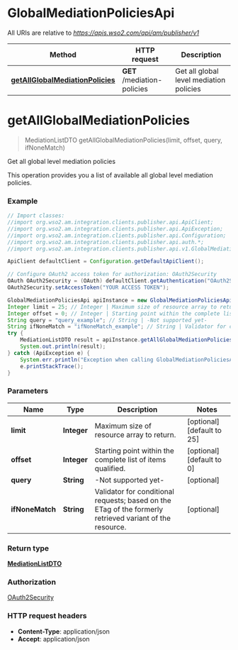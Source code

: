 # GlobalMediationPoliciesApi

All URIs are relative to *https://apis.wso2.com/api/am/publisher/v1*

Method | HTTP request | Description
------------- | ------------- | -------------
[**getAllGlobalMediationPolicies**](GlobalMediationPoliciesApi.md#getAllGlobalMediationPolicies) | **GET** /mediation-policies | Get all global level mediation policies 


<a name="getAllGlobalMediationPolicies"></a>
# **getAllGlobalMediationPolicies**
> MediationListDTO getAllGlobalMediationPolicies(limit, offset, query, ifNoneMatch)

Get all global level mediation policies 

This operation provides you a list of available all global level mediation policies. 

### Example
```java
// Import classes:
//import org.wso2.am.integration.clients.publisher.api.ApiClient;
//import org.wso2.am.integration.clients.publisher.api.ApiException;
//import org.wso2.am.integration.clients.publisher.api.Configuration;
//import org.wso2.am.integration.clients.publisher.api.auth.*;
//import org.wso2.am.integration.clients.publisher.api.v1.GlobalMediationPoliciesApi;

ApiClient defaultClient = Configuration.getDefaultApiClient();

// Configure OAuth2 access token for authorization: OAuth2Security
OAuth OAuth2Security = (OAuth) defaultClient.getAuthentication("OAuth2Security");
OAuth2Security.setAccessToken("YOUR ACCESS TOKEN");

GlobalMediationPoliciesApi apiInstance = new GlobalMediationPoliciesApi();
Integer limit = 25; // Integer | Maximum size of resource array to return. 
Integer offset = 0; // Integer | Starting point within the complete list of items qualified. 
String query = "query_example"; // String | -Not supported yet-
String ifNoneMatch = "ifNoneMatch_example"; // String | Validator for conditional requests; based on the ETag of the formerly retrieved variant of the resource. 
try {
    MediationListDTO result = apiInstance.getAllGlobalMediationPolicies(limit, offset, query, ifNoneMatch);
    System.out.println(result);
} catch (ApiException e) {
    System.err.println("Exception when calling GlobalMediationPoliciesApi#getAllGlobalMediationPolicies");
    e.printStackTrace();
}
```

### Parameters

Name | Type | Description  | Notes
------------- | ------------- | ------------- | -------------
 **limit** | **Integer**| Maximum size of resource array to return.  | [optional] [default to 25]
 **offset** | **Integer**| Starting point within the complete list of items qualified.  | [optional] [default to 0]
 **query** | **String**| -Not supported yet- | [optional]
 **ifNoneMatch** | **String**| Validator for conditional requests; based on the ETag of the formerly retrieved variant of the resource.  | [optional]

### Return type

[**MediationListDTO**](MediationListDTO.md)

### Authorization

[OAuth2Security](../README.md#OAuth2Security)

### HTTP request headers

 - **Content-Type**: application/json
 - **Accept**: application/json


